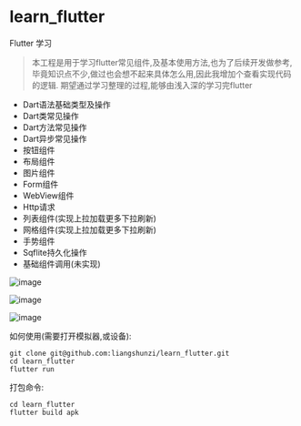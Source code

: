 # learn_flutter
Flutter 学习
> 本工程是用于学习flutter常见组件,及基本使用方法,也为了后续开发做参考,毕竟知识点不少,做过也会想不起来具体怎么用,因此我增加个查看实现代码的逻辑.
> 期望通过学习整理的过程,能够由浅入深的学习完flutter

- Dart语法基础类型及操作
- Dart类常见操作
- Dart方法常见操作
- Dart异步常见操作
- 按钮组件
- 布局组件
- 图片组件
- Form组件
- WebView组件
- Http请求
- 列表组件(实现上拉加载更多下拉刷新)
- 网格组件(实现上拉加载更多下拉刷新)
- 手势组件
- Sqflite持久化操作
- 基础组件调用(未实现)


![image](https://github.com/liangshunzi/self_image/blob/master/2.gif)

![image](https://github.com/liangshunzi/self_image/blob/master/3.gif)

![image](https://github.com/liangshunzi/self_image/blob/master/4.gif)


如何使用(需要打开模拟器,或设备):

```
git clone git@github.com:liangshunzi/learn_flutter.git
cd learn_flutter
flutter run 
```

打包命令:
```
cd learn_flutter
flutter build apk

```



